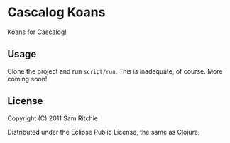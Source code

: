 # Cascalog Koans

Koans for Cascalog!

## Usage

Clone the project and run `script/run`. This is inadequate, of course. More coming soon!

## License

Copyright (C) 2011 Sam Ritchie

Distributed under the Eclipse Public License, the same as Clojure.
